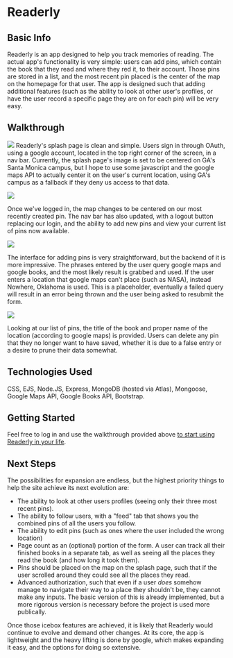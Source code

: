# Readerly

## Basic Info
Readerly is an app designed to help you track memories of reading. The actual app's functionality is very simple: users can add pins, which contain the book that they read and where they red it, to their account. Those pins are stored in a list, and the most recent pin placed is the center of the map on the homepage for that user. The app is designed such that adding additional features (such as the ability to look at other user's profiles, or have the user record a specific page they are on for each pin) will be very easy.

## Walkthrough


![](https://i.imgur.com/25B1Nrz.jpg)
Readerly's splash page is clean and simple. Users sign in through OAuth, using a google account, located in the top right corner of the screen, in a nav bar. Currently, the splash page's image is set to be centered on GA's Santa Monica campus, but I hope to use some javascript and the google maps API to actually center it on the user's current location, using GA's campus as a fallback if they deny us access to that data.

![](https://i.imgur.com/s4lSXOF.jpg)

Once we've logged in, the map changes to be centered on our most recently created pin. The nav bar has also updated, with a logout button replacing our login, and the ability to add new pins and view your current list of pins now available.

![](https://i.imgur.com/4rV5Rau.jpg)

The interface for adding pins is very straightforward, but the backend of it is more impressive. The phrases entered by the user query google maps and google books, and the most likely result is grabbed and used. If the user enters a location that google maps can't place (such as NASA), instead Nowhere, Oklahoma is used. This is a placeholder, eventually a failed query will result in an error being thrown and the user being asked to resubmit the form.

![](https://i.imgur.com/IBsXfXI.jpg)

Looking at our list of pins, the title of the book and proper name of the location (according to google maps) is provided. Users can delete any pin that they no longer want to have saved, whether it is due to a false entry or a desire to prune their data somewhat.

## Technologies Used

CSS, EJS, Node.JS, Express, MongoDB (hosted via Atlas), Mongoose, Google Maps API, Google Books API, Bootstrap.

## Getting Started
Feel free to log in and use the walkthrough provided above [to start using Readerly in your life](https://readerly-sdi.herokuapp.com/).

## Next Steps
The possibilities for expansion are endless, but the highest priority things to help the site achieve its next evolution are:

*  The ability to look at other users profiles (seeing only their three most recent pins).
*  The ability to follow users, with a "feed" tab that shows you the combined pins of all the users you follow.
*  The ability to edit pins (such as ones where the user included the wrong location)
*  Page count as an (optional) portion of the form. A user can track all their finished books in a separate tab, as well as seeing all the places they read the book (and how long it took them).
*  Pins should be placed on the map on the splash page, such that if the user scrolled around they could see all the places they read.
*  Advanced authorization, such that even if a user *does* somehow manage to navigate their way to a place they shouldn't be, they cannot make any inputs. The basic version of this is already implemented, but a more rigorous version is necessary before the project is used more publically.

Once those icebox features are achieved, it is likely that Readerly would continue to evolve and demand other changes. At its core, the app is lightweight and the heavy lifting is done by google, which makes expanding it easy, and the options for doing so extensive.
